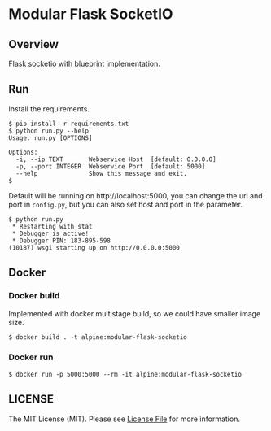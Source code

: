 # Modular Flask SocketIO

## Overview
Flask socketio with blueprint implementation.

## Run
Install the requirements.
```
$ pip install -r requirements.txt
$ python run.py --help
Usage: run.py [OPTIONS]

Options:
  -i, --ip TEXT       Webservice Host  [default: 0.0.0.0]
  -p, --port INTEGER  Webservice Port  [default: 5000]
  --help              Show this message and exit.
$ 
```
Default will be running on http://localhost:5000, you can change the url and port in `config.py`, but you can also set host and port in the parameter.
```
$ python run.py 
 * Restarting with stat
 * Debugger is active!
 * Debugger PIN: 183-895-598
(10187) wsgi starting up on http://0.0.0.0:5000
```

## Docker
### Docker build
Implemented with docker multistage build, so we could have smaller image size.
```
$ docker build . -t alpine:modular-flask-socketio
```

### Docker run
```
$ docker run -p 5000:5000 --rm -it alpine:modular-flask-socketio
```

## LICENSE

The MIT License (MIT). Please see [License File](LICENSE) for more information.
